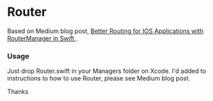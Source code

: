 
# Router

Based on Medium blog post, [Better Routing for IOS Applications with RouterManager in Swift
](https://medium.com/p/9b47cc8cb4c7/edit).

### Usage
Just drop Router.swift in your Managers folder on Xcode.
I'd added to instructions to how to use Router, please see Medium blog post.

Thanks